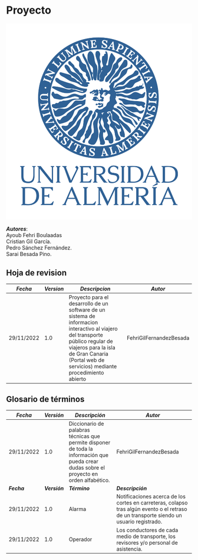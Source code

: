 # Proyecto

![Texto alternativo](01%20Logotipo.png) <br>

***Autores***: <br>
Ayoub Fehri Boulaadas <br>
Cristian Gil García. <br>
Pedro Sánchez Fernández. <br>
Sarai Besada Pino. <br>


## Hoja de revision

| ***Fecha*** | ***Version*** | ***Descripcion*** | ***Autor*** |
| ----------- | --- | --- | --- |
| 29/11/2022 | 1.0 | Proyecto para el desarrollo de un software de un sistema de informacion interactivo al viajero del transporte público regular de viajeros para la isla de Gran Canaria (Portal web de servicios) mediante procedimiento abierto | FehriGilFernandezBesada | <br>

















































































































## Glosario de términos

| ***Fecha*** | ***Versión*** | ***Descripción*** | ***Autor*** |
| --- | --- | --- | --- |
| 29/11/2022 | 1.0 | Diccionario de palabras técnicas que permite disponer de toda la información que pueda crear dudas sobre el proyecto en orden alfabético.| FehriGilFernandezBesada | <br> <br>
| ***Fecha*** | ***Versión*** | ***Término*** |***Descripción*** |***Autor*** |
| 29/11/2022 | 1.0 | Alarma | Notificaciones acerca de los cortes en carreteras, colapso tras algún evento o el retraso de un transporte siendo un usuario registrado.  | <br>
| 29/11/2022 | 1.0 | Operador | Los conductores de cada medio de transporte, los revisores y/o personal de asistencia.  | <br>
